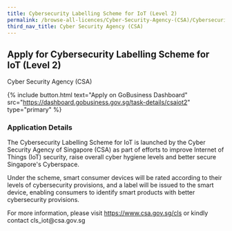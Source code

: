 ```yaml
---
title: Cybersecurity Labelling Scheme for IoT (Level 2)
permalink: /browse-all-licences/Cyber-Security-Agency-(CSA)/Cybersecurity-Labelling-Scheme-for-IoT-(Level-2)
third_nav_title: Cyber Security Agency (CSA)
---
```


## Apply for Cybersecurity Labelling Scheme for IoT (Level 2)

Cyber Security Agency (CSA)

{% include button.html text="Apply on GoBusiness Dashboard" src="https://dashboard.gobusiness.gov.sg/task-details/csaiot2" type="primary" %}

<H3>Application Details</H3>

<p>The Cybersecurity Labelling Scheme for IoT is launched by the Cyber Security Agency of Singapore (CSA) as part of efforts to improve Internet of Things (IoT) security, raise overall cyber hygiene levels and better secure Singapore's Cyberspace.</p><p>Under the scheme, smart consumer devices will be rated according to their levels of cybersecurity provisions, and a label will be issued to the smart device, enabling consumers to identify smart products with better cybersecurity provisions.</p><p>For more information, please visit <a href="https://www.csa.gov.sg/cls" target="_blank">https://www.csa.gov.sg/cls</a> or kindly contact cls_iot@csa.gov.sg</p>

